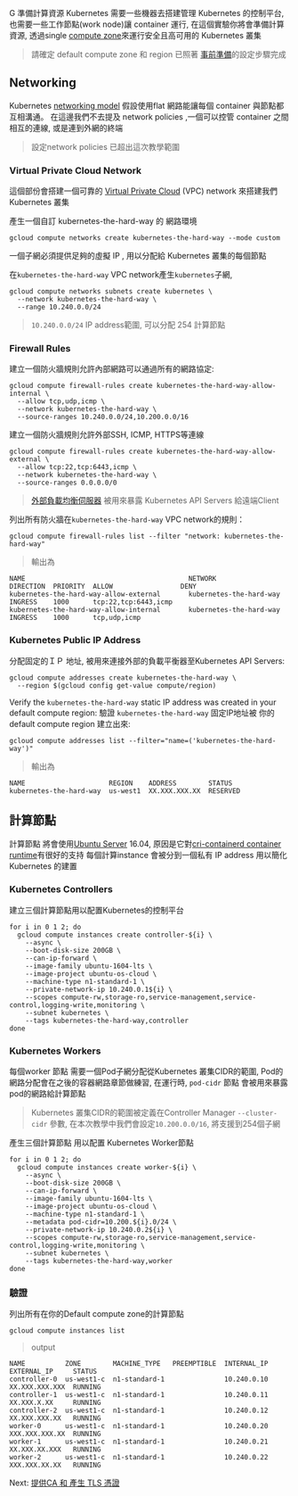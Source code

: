 G 準備計算資源
Kubernetes 需要一些機器去搭建管理 Kubernetes 的控制平台, 也需要一些工作節點(work node)讓 container 運行, 在這個實驗你將會準備計算資源, 透過single [compute zone](https://cloud.google.com/compute/docs/regions-zones/regions-zones)來運行安全且高可用的 Kubernetes 叢集 

> 請確定 default compute zone 和 region 已照著 [事前準備](01-prerequisites.md#set-a-default-compute-region-and-zone)的設定步驟完成


## Networking

Kubernetes [networking model](https://kubernetes.io/docs/concepts/cluster-administration/networking/#kubernetes-model) 假設使用flat 
網路能讓每個 container 與節點都互相溝通。 在這邊我們不去提及 network policies ,一個可以控管 container 之間相互的連線, 或是連到外網的終端


> 設定network policies 已超出這次教學範圍


### Virtual Private Cloud Network

這個部份會搭建一個可靠的 [Virtual Private Cloud](https://cloud.google.com/compute/docs/networks-and-firewalls#networks) (VPC) network 來搭建我們 Kubernetes 叢集

產生一個自訂 kubernetes-the-hard-way 的 網路環境


```
gcloud compute networks create kubernetes-the-hard-way --mode custom
```

一個子網必須提供足夠的虛擬 IP , 用以分配給 Kubernetes 叢集的每個節點

在`kubernetes-the-hard-way` VPC network產生`kubernetes`子網,


```
gcloud compute networks subnets create kubernetes \
  --network kubernetes-the-hard-way \
  --range 10.240.0.0/24
```

> `10.240.0.0/24` IP address範圍, 可以分配 254 計算節點

### Firewall Rules


建立一個防火牆規則允許內部網路可以通過所有的網路協定:

```
gcloud compute firewall-rules create kubernetes-the-hard-way-allow-internal \
  --allow tcp,udp,icmp \
  --network kubernetes-the-hard-way \
  --source-ranges 10.240.0.0/24,10.200.0.0/16
```
建立一個防火牆規則允許外部SSH, ICMP, HTTPS等連線

```
gcloud compute firewall-rules create kubernetes-the-hard-way-allow-external \
  --allow tcp:22,tcp:6443,icmp \
  --network kubernetes-the-hard-way \
  --source-ranges 0.0.0.0/0
```

>  [外部負載均衡伺服器](https://cloud.google.com/compute/docs/load-balancing/network/) 被用來暴露 Kubernetes API Servers 給遠端Client

列出所有防火牆在`kubernetes-the-hard-way` VPC network的規則：

```
gcloud compute firewall-rules list --filter "network: kubernetes-the-hard-way"
```

> 輸出為

```
NAME                                         NETWORK                  DIRECTION  PRIORITY  ALLOW                 DENY
kubernetes-the-hard-way-allow-external       kubernetes-the-hard-way  INGRESS    1000      tcp:22,tcp:6443,icmp
kubernetes-the-hard-way-allow-internal       kubernetes-the-hard-way  INGRESS    1000      tcp,udp,icmp
```

### Kubernetes Public IP Address

分配固定的ＩＰ 地址, 被用來連接外部的負載平衡器至Kubernetes API Servers:


```
gcloud compute addresses create kubernetes-the-hard-way \
  --region $(gcloud config get-value compute/region)
```


Verify the `kubernetes-the-hard-way` static IP address was created in your default compute region:
驗證 `kubernetes-the-hard-way` 固定IP地址被 你的default compute region 建立出來:

```
gcloud compute addresses list --filter="name=('kubernetes-the-hard-way')"
```

> 輸出為

```
NAME                     REGION    ADDRESS        STATUS
kubernetes-the-hard-way  us-west1  XX.XXX.XXX.XX  RESERVED
```

## 計算節點



計算節點 將會使用[Ubuntu Server](https://www.ubuntu.com/server) 16.04, 原因是它對[cri-containerd container runtime](https://github.com/kubernetes-incubator/cri-containerd)有很好的支持 每個計算instance 會被分到一個私有 IP address 用以簡化Kubernetes 的建置



### Kubernetes Controllers

建立三個計算節點用以配置Kubernetes的控制平台

```
for i in 0 1 2; do
  gcloud compute instances create controller-${i} \
    --async \
    --boot-disk-size 200GB \
    --can-ip-forward \
    --image-family ubuntu-1604-lts \
    --image-project ubuntu-os-cloud \
    --machine-type n1-standard-1 \
    --private-network-ip 10.240.0.1${i} \
    --scopes compute-rw,storage-ro,service-management,service-control,logging-write,monitoring \
    --subnet kubernetes \
    --tags kubernetes-the-hard-way,controller
done
```


### Kubernetes Workers
每個worker 節點 需要一個Pod子網分配從Kubernetes 叢集CIDR的範圍, Pod的網路分配會在之後的容器網路章節做練習, 在運行時, `pod-cidr` 節點 會被用來暴露pod的網路給計算節點

> Kubernetes 叢集CIDR的範圍被定義在Controller Manager `--cluster-cidr` 參數, 在本次教學中我們會設定`10.200.0.0/16`, 將支援到254個子網

產生三個計算節點 用以配置 Kubernetes Worker節點

```
for i in 0 1 2; do
  gcloud compute instances create worker-${i} \
    --async \
    --boot-disk-size 200GB \
    --can-ip-forward \
    --image-family ubuntu-1604-lts \
    --image-project ubuntu-os-cloud \
    --machine-type n1-standard-1 \
    --metadata pod-cidr=10.200.${i}.0/24 \
    --private-network-ip 10.240.0.2${i} \
    --scopes compute-rw,storage-ro,service-management,service-control,logging-write,monitoring \
    --subnet kubernetes \
    --tags kubernetes-the-hard-way,worker
done
```

### 驗證

列出所有在你的Default compute zone的計算節點


```
gcloud compute instances list
```

> output

```
NAME          ZONE        MACHINE_TYPE   PREEMPTIBLE  INTERNAL_IP  EXTERNAL_IP     STATUS
controller-0  us-west1-c  n1-standard-1               10.240.0.10  XX.XXX.XXX.XXX  RUNNING
controller-1  us-west1-c  n1-standard-1               10.240.0.11  XX.XXX.X.XX     RUNNING
controller-2  us-west1-c  n1-standard-1               10.240.0.12  XX.XXX.XXX.XX   RUNNING
worker-0      us-west1-c  n1-standard-1               10.240.0.20  XXX.XXX.XXX.XX  RUNNING
worker-1      us-west1-c  n1-standard-1               10.240.0.21  XX.XXX.XX.XXX   RUNNING
worker-2      us-west1-c  n1-standard-1               10.240.0.22  XXX.XXX.XX.XX   RUNNING
```

Next: [提供CA 和 產生 TLS 憑證](04-certificate-authority.md)
